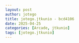 ```yaml
---
layout: post
author: jotego
title: jotego.jtkunio - bcd4106
date: 2025-04-25
categories: [Arcade, jtkunio]
tags: [jotego.jtkunio]
---
```


